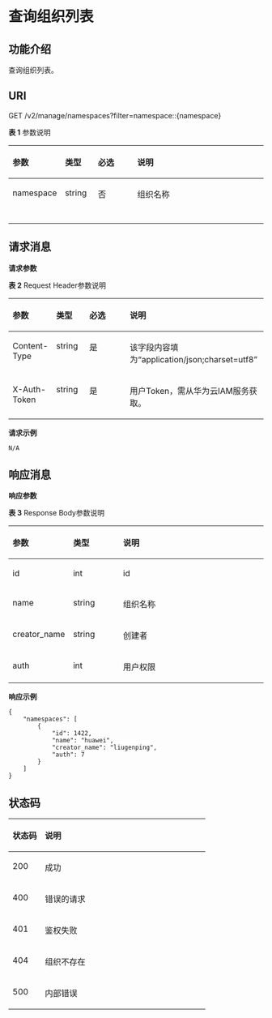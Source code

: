# 查询组织列表<a name="swr_02_0028"></a>

## 功能介绍<a name="se03aae4436e64394a95dc13b6f233898"></a>

查询组织列表。

## URI<a name="s476df674307e4b04b9545f9575dde042"></a>

GET /v2/manage/namespaces?filter=namespace::\{namespace\}

**表 1**  参数说明

<a name="tae82a09e27434bef9a38b734d798ae6c"></a>
<table><thead align="left"><tr id="r2c22eba22439445680961f8c447f8756"><th class="cellrowborder" valign="top" width="17%" id="mcps1.2.5.1.1"><p id="a4276374f4f884a1a8ff6eabdab4da030"><a name="a4276374f4f884a1a8ff6eabdab4da030"></a><a name="a4276374f4f884a1a8ff6eabdab4da030"></a>参数</p>
</th>
<th class="cellrowborder" valign="top" width="12.989999999999998%" id="mcps1.2.5.1.2"><p id="zh-cn_topic_0060210625_p609644911508"><a name="zh-cn_topic_0060210625_p609644911508"></a><a name="zh-cn_topic_0060210625_p609644911508"></a>类型</p>
</th>
<th class="cellrowborder" valign="top" width="16.009999999999998%" id="mcps1.2.5.1.3"><p id="a148dab8a5f5341b2a910f702fb8687ec"><a name="a148dab8a5f5341b2a910f702fb8687ec"></a><a name="a148dab8a5f5341b2a910f702fb8687ec"></a>必选</p>
</th>
<th class="cellrowborder" valign="top" width="54%" id="mcps1.2.5.1.4"><p id="zh-cn_topic_0060210625_p192541611508"><a name="zh-cn_topic_0060210625_p192541611508"></a><a name="zh-cn_topic_0060210625_p192541611508"></a>说明</p>
</th>
</tr>
</thead>
<tbody><tr id="row4140165617213"><td class="cellrowborder" valign="top" width="17%" headers="mcps1.2.5.1.1 "><p id="p6843228526"><a name="p6843228526"></a><a name="p6843228526"></a>namespace</p>
</td>
<td class="cellrowborder" valign="top" width="12.989999999999998%" headers="mcps1.2.5.1.2 "><p id="p284310281826"><a name="p284310281826"></a><a name="p284310281826"></a>string</p>
</td>
<td class="cellrowborder" valign="top" width="16.009999999999998%" headers="mcps1.2.5.1.3 "><p id="p923920132411"><a name="p923920132411"></a><a name="p923920132411"></a>否</p>
</td>
<td class="cellrowborder" valign="top" width="54%" headers="mcps1.2.5.1.4 "><p id="p776511203467"><a name="p776511203467"></a><a name="p776511203467"></a>组织名称</p>
</td>
</tr>
<tr id="row1624116165710"><td class="cellrowborder" valign="top" width="17%" headers="mcps1.2.5.1.1 ">&nbsp;&nbsp;</td>
<td class="cellrowborder" valign="top" width="12.989999999999998%" headers="mcps1.2.5.1.2 ">&nbsp;&nbsp;</td>
<td class="cellrowborder" valign="top" width="16.009999999999998%" headers="mcps1.2.5.1.3 ">&nbsp;&nbsp;</td>
<td class="cellrowborder" valign="top" width="54%" headers="mcps1.2.5.1.4 ">&nbsp;&nbsp;</td>
</tr>
</tbody>
</table>

## 请求消息<a name="s8246d3afdd6f44dc817ce0c3f2ac7d53"></a>

**请求参数**

**表 2**  Request Header参数说明

<a name="table1410410571231"></a>
<table><thead align="left"><tr id="row5107125716318"><th class="cellrowborder" valign="top" width="17%" id="mcps1.2.5.1.1"><p id="p810811571237"><a name="p810811571237"></a><a name="p810811571237"></a>参数</p>
</th>
<th class="cellrowborder" valign="top" width="13%" id="mcps1.2.5.1.2"><p id="p2011016570315"><a name="p2011016570315"></a><a name="p2011016570315"></a>类型</p>
</th>
<th class="cellrowborder" valign="top" width="16%" id="mcps1.2.5.1.3"><p id="p1311119571031"><a name="p1311119571031"></a><a name="p1311119571031"></a>必选</p>
</th>
<th class="cellrowborder" valign="top" width="54%" id="mcps1.2.5.1.4"><p id="p19113185715315"><a name="p19113185715315"></a><a name="p19113185715315"></a>说明</p>
</th>
</tr>
</thead>
<tbody><tr id="row10114145712314"><td class="cellrowborder" valign="top" width="17%" headers="mcps1.2.5.1.1 "><p id="p20115185717310"><a name="p20115185717310"></a><a name="p20115185717310"></a>Content-Type</p>
</td>
<td class="cellrowborder" valign="top" width="13%" headers="mcps1.2.5.1.2 "><p id="p15117857734"><a name="p15117857734"></a><a name="p15117857734"></a>string</p>
</td>
<td class="cellrowborder" valign="top" width="16%" headers="mcps1.2.5.1.3 "><p id="p1611814571310"><a name="p1611814571310"></a><a name="p1611814571310"></a>是</p>
</td>
<td class="cellrowborder" valign="top" width="54%" headers="mcps1.2.5.1.4 "><p id="p811912575313"><a name="p811912575313"></a><a name="p811912575313"></a>该字段内容填为“application/json;charset=utf8”</p>
</td>
</tr>
<tr id="row2120115718316"><td class="cellrowborder" valign="top" width="17%" headers="mcps1.2.5.1.1 "><p id="p1212175719310"><a name="p1212175719310"></a><a name="p1212175719310"></a>X-Auth-Token</p>
</td>
<td class="cellrowborder" valign="top" width="13%" headers="mcps1.2.5.1.2 "><p id="p212212571234"><a name="p212212571234"></a><a name="p212212571234"></a>string</p>
</td>
<td class="cellrowborder" valign="top" width="16%" headers="mcps1.2.5.1.3 "><p id="p161241557533"><a name="p161241557533"></a><a name="p161241557533"></a>是</p>
</td>
<td class="cellrowborder" valign="top" width="54%" headers="mcps1.2.5.1.4 "><p id="p11126145719312"><a name="p11126145719312"></a><a name="p11126145719312"></a>用户Token，需从华为云IAM服务获取。</p>
</td>
</tr>
</tbody>
</table>

**请求示例**

```
N/A
```

## 响应消息<a name="sab9be5ce850743859bb238e072f8d1f2"></a>

**响应参数**

**表 3**  Response Body参数说明

<a name="table1787854911167"></a>
<table><thead align="left"><tr id="row1588184916165"><th class="cellrowborder" valign="top" width="21%" id="mcps1.2.4.1.1"><p id="p158847496166"><a name="p158847496166"></a><a name="p158847496166"></a>参数</p>
</th>
<th class="cellrowborder" valign="top" width="20%" id="mcps1.2.4.1.2"><p id="p2088624911169"><a name="p2088624911169"></a><a name="p2088624911169"></a>类型</p>
</th>
<th class="cellrowborder" valign="top" width="59%" id="mcps1.2.4.1.3"><p id="p128875496169"><a name="p128875496169"></a><a name="p128875496169"></a>说明</p>
</th>
</tr>
</thead>
<tbody><tr id="row888994917169"><td class="cellrowborder" valign="top" width="21%" headers="mcps1.2.4.1.1 "><p id="p1889144915167"><a name="p1889144915167"></a><a name="p1889144915167"></a>id</p>
</td>
<td class="cellrowborder" valign="top" width="20%" headers="mcps1.2.4.1.2 "><p id="p189324913167"><a name="p189324913167"></a><a name="p189324913167"></a>int</p>
</td>
<td class="cellrowborder" valign="top" width="59%" headers="mcps1.2.4.1.3 "><p id="p14894149141612"><a name="p14894149141612"></a><a name="p14894149141612"></a>id</p>
</td>
</tr>
<tr id="row19895649171616"><td class="cellrowborder" valign="top" width="21%" headers="mcps1.2.4.1.1 "><p id="p589616491166"><a name="p589616491166"></a><a name="p589616491166"></a>name</p>
</td>
<td class="cellrowborder" valign="top" width="20%" headers="mcps1.2.4.1.2 "><p id="p990115495162"><a name="p990115495162"></a><a name="p990115495162"></a>string</p>
</td>
<td class="cellrowborder" valign="top" width="59%" headers="mcps1.2.4.1.3 "><p id="p2904184981613"><a name="p2904184981613"></a><a name="p2904184981613"></a>组织名称</p>
</td>
</tr>
<tr id="row1576047252"><td class="cellrowborder" valign="top" width="21%" headers="mcps1.2.4.1.1 "><p id="p3578164162517"><a name="p3578164162517"></a><a name="p3578164162517"></a>creator_name</p>
</td>
<td class="cellrowborder" valign="top" width="20%" headers="mcps1.2.4.1.2 "><p id="p8578134122515"><a name="p8578134122515"></a><a name="p8578134122515"></a>string</p>
</td>
<td class="cellrowborder" valign="top" width="59%" headers="mcps1.2.4.1.3 "><p id="p1557814492513"><a name="p1557814492513"></a><a name="p1557814492513"></a>创建者</p>
</td>
</tr>
<tr id="row670815227263"><td class="cellrowborder" valign="top" width="21%" headers="mcps1.2.4.1.1 "><p id="p270822232620"><a name="p270822232620"></a><a name="p270822232620"></a>auth</p>
</td>
<td class="cellrowborder" valign="top" width="20%" headers="mcps1.2.4.1.2 "><p id="p11708622162613"><a name="p11708622162613"></a><a name="p11708622162613"></a>int</p>
</td>
<td class="cellrowborder" valign="top" width="59%" headers="mcps1.2.4.1.3 "><p id="p3709822102615"><a name="p3709822102615"></a><a name="p3709822102615"></a>用户权限</p>
</td>
</tr>
</tbody>
</table>

**响应示例**

```
{
    "namespaces": [
        {
            "id": 1422,
            "name": "huawei",
            "creator_name": "liugenping",
            "auth": 7
        }
    ]
}
```

## 状态码<a name="s336c1dbc7af446a1b3cc077ea3f82fc9"></a>

<a name="t33d02fa79e8443868a71c99f411610a5"></a>
<table><thead align="left"><tr id="r9eb80d64e8f34d0db940daa95fc929dd"><th class="cellrowborder" valign="top" width="16.439999999999998%" id="mcps1.1.3.1.1"><p id="a7e51ed73a71e4dc29d0dd4aae3016632"><a name="a7e51ed73a71e4dc29d0dd4aae3016632"></a><a name="a7e51ed73a71e4dc29d0dd4aae3016632"></a>状态码</p>
</th>
<th class="cellrowborder" valign="top" width="83.56%" id="mcps1.1.3.1.2"><p id="aa802d02e21c944f1863435a0d11c7ec1"><a name="aa802d02e21c944f1863435a0d11c7ec1"></a><a name="aa802d02e21c944f1863435a0d11c7ec1"></a>说明</p>
</th>
</tr>
</thead>
<tbody><tr id="r1cc0192c651444db882dde750b14be23"><td class="cellrowborder" valign="top" width="16.439999999999998%" headers="mcps1.1.3.1.1 "><p id="a6a3639a3cb154e17b95c5076c8036471"><a name="a6a3639a3cb154e17b95c5076c8036471"></a><a name="a6a3639a3cb154e17b95c5076c8036471"></a>200</p>
</td>
<td class="cellrowborder" valign="top" width="83.56%" headers="mcps1.1.3.1.2 "><p id="ad54ae639e7f94380a87bfc10cc91a4f0"><a name="ad54ae639e7f94380a87bfc10cc91a4f0"></a><a name="ad54ae639e7f94380a87bfc10cc91a4f0"></a>成功</p>
</td>
</tr>
<tr id="r0bd68000afe546dd9c7a8d3a05991a04"><td class="cellrowborder" valign="top" width="16.439999999999998%" headers="mcps1.1.3.1.1 "><p id="ad46ccdc6b7e04df3b6b5679f7606f434"><a name="ad46ccdc6b7e04df3b6b5679f7606f434"></a><a name="ad46ccdc6b7e04df3b6b5679f7606f434"></a>400</p>
</td>
<td class="cellrowborder" valign="top" width="83.56%" headers="mcps1.1.3.1.2 "><p id="a1f2e8d58145d461781428d28f07a5351"><a name="a1f2e8d58145d461781428d28f07a5351"></a><a name="a1f2e8d58145d461781428d28f07a5351"></a>错误的请求</p>
</td>
</tr>
<tr id="row059261364320"><td class="cellrowborder" valign="top" width="16.439999999999998%" headers="mcps1.1.3.1.1 "><p id="p059261310438"><a name="p059261310438"></a><a name="p059261310438"></a>401</p>
</td>
<td class="cellrowborder" valign="top" width="83.56%" headers="mcps1.1.3.1.2 "><p id="p759261314433"><a name="p759261314433"></a><a name="p759261314433"></a>鉴权失败</p>
</td>
</tr>
<tr id="row9547111612437"><td class="cellrowborder" valign="top" width="16.439999999999998%" headers="mcps1.1.3.1.1 "><p id="p19547131615432"><a name="p19547131615432"></a><a name="p19547131615432"></a>404</p>
</td>
<td class="cellrowborder" valign="top" width="83.56%" headers="mcps1.1.3.1.2 "><p id="p16547416114315"><a name="p16547416114315"></a><a name="p16547416114315"></a>组织不存在</p>
</td>
</tr>
<tr id="r19bdef782c164c93917f897241e521f8"><td class="cellrowborder" valign="top" width="16.439999999999998%" headers="mcps1.1.3.1.1 "><p id="a7da68e311c0f4267bacf3cbdb71d1ead"><a name="a7da68e311c0f4267bacf3cbdb71d1ead"></a><a name="a7da68e311c0f4267bacf3cbdb71d1ead"></a>500</p>
</td>
<td class="cellrowborder" valign="top" width="83.56%" headers="mcps1.1.3.1.2 "><p id="aa6fd12cedd8841e29eeeca27c1bdea1a"><a name="aa6fd12cedd8841e29eeeca27c1bdea1a"></a><a name="aa6fd12cedd8841e29eeeca27c1bdea1a"></a>内部错误</p>
</td>
</tr>
</tbody>
</table>


